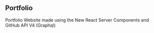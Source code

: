 ## Portfolio
Portfolio Website made using the New React Server Components and GitHub API V4 (Graphql)

